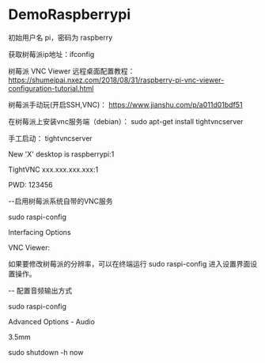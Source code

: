 # DemoRaspberrypi

初始用户名 pi，密码为 raspberry

获取树莓派ip地址：ifconfig

树莓派 VNC Viewer 远程桌面配置教程：
https://shumeipai.nxez.com/2018/08/31/raspberry-pi-vnc-viewer-configuration-tutorial.html

树莓派手动玩(开启SSH,VNC)：
https://www.jianshu.com/p/a011d01bdf51

在树莓派上安装vnc服务端（debian）：
sudo apt-get install tightvncserver

手工启动：
tightvncserver

New 'X' desktop is raspberrypi:1

TightVNC xxx.xxx.xxx.xxx:1

PWD: 123456

--启用树莓派系统自带的VNC服务

sudo raspi-config

Interfacing Options

VNC Viewer:

如果要修改树莓派的分辨率，可以在终端运行 sudo raspi-config 进入设置界面设置操作。

-- 配置音频输出方式

sudo raspi-config

Advanced Options - Audio

3.5mm

sudo shutdown -h now
